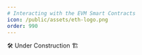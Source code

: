 ```yaml
---
# Interacting with the EVM Smart Contracts
icon: /public/assets/eth-logo.png
order: 990
---
```


🛠 Under Construction 🏗​